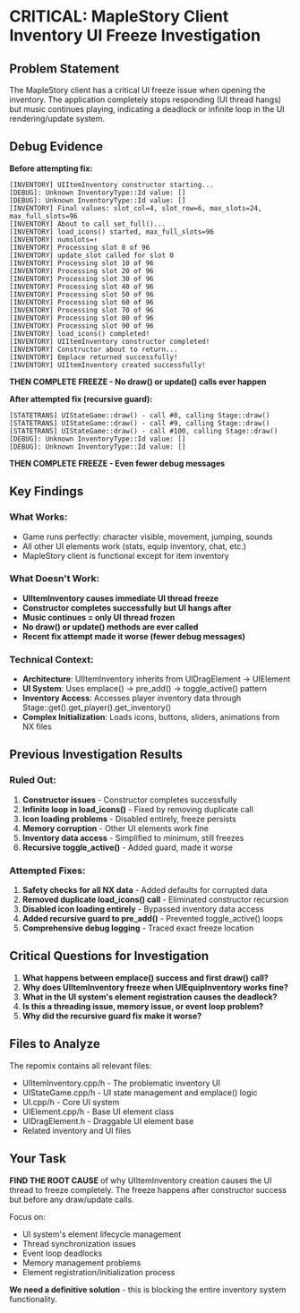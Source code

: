 # CRITICAL: MapleStory Client Inventory UI Freeze Investigation

## Problem Statement
The MapleStory client has a critical UI freeze issue when opening the inventory. The application completely stops responding (UI thread hangs) but music continues playing, indicating a deadlock or infinite loop in the UI rendering/update system.

## Debug Evidence
**Before attempting fix:**
```
[INVENTORY] UIItemInventory constructor starting...
[DEBUG]: Unknown InventoryType::Id value: []
[DEBUG]: Unknown InventoryType::Id value: []
[INVENTORY] Final values: slot_col=4, slot_row=6, max_slots=24, max_full_slots=96
[INVENTORY] About to call set_full()...
[INVENTORY] load_icons() started, max_full_slots=96
[INVENTORY] numslots=↑
[INVENTORY] Processing slot 0 of 96
[INVENTORY] update_slot called for slot 0
[INVENTORY] Processing slot 10 of 96
[INVENTORY] Processing slot 20 of 96
[INVENTORY] Processing slot 30 of 96
[INVENTORY] Processing slot 40 of 96
[INVENTORY] Processing slot 50 of 96
[INVENTORY] Processing slot 60 of 96
[INVENTORY] Processing slot 70 of 96
[INVENTORY] Processing slot 80 of 96
[INVENTORY] Processing slot 90 of 96
[INVENTORY] load_icons() completed!
[INVENTORY] UIItemInventory constructor completed!
[INVENTORY] Constructor about to return...
[INVENTORY] Emplace returned successfully!
[INVENTORY] UIItemInventory created successfully!
```
**THEN COMPLETE FREEZE - No draw() or update() calls ever happen**

**After attempted fix (recursive guard):**
```
[STATETRANS] UIStateGame::draw() - call #8, calling Stage::draw()
[STATETRANS] UIStateGame::draw() - call #9, calling Stage::draw()
[STATETRANS] UIStateGame::draw() - call #100, calling Stage::draw()
[DEBUG]: Unknown InventoryType::Id value: []
[DEBUG]: Unknown InventoryType::Id value: []
```
**THEN COMPLETE FREEZE - Even fewer debug messages**

## Key Findings

### What Works:
- Game runs perfectly: character visible, movement, jumping, sounds
- All other UI elements work (stats, equip inventory, chat, etc.)
- MapleStory client is functional except for item inventory

### What Doesn't Work:
- **UIItemInventory causes immediate UI thread freeze**
- **Constructor completes successfully but UI hangs after**
- **Music continues = only UI thread frozen**
- **No draw() or update() methods are ever called**
- **Recent fix attempt made it worse (fewer debug messages)**

### Technical Context:
- **Architecture**: UIItemInventory inherits from UIDragElement<PosINV> → UIElement
- **UI System**: Uses emplace() → pre_add() → toggle_active() pattern
- **Inventory Access**: Accesses player inventory data through Stage::get().get_player().get_inventory()
- **Complex Initialization**: Loads icons, buttons, sliders, animations from NX files

## Previous Investigation Results

### Ruled Out:
1. **Constructor issues** - Constructor completes successfully
2. **Infinite loop in load_icons()** - Fixed by removing duplicate call
3. **Icon loading problems** - Disabled entirely, freeze persists
4. **Memory corruption** - Other UI elements work fine
5. **Inventory data access** - Simplified to minimum, still freezes
6. **Recursive toggle_active()** - Added guard, made it worse

### Attempted Fixes:
1. **Safety checks for all NX data** - Added defaults for corrupted data
2. **Removed duplicate load_icons() call** - Eliminated constructor recursion
3. **Disabled icon loading entirely** - Bypassed inventory data access
4. **Added recursive guard to pre_add()** - Prevented toggle_active() loops
5. **Comprehensive debug logging** - Traced exact freeze location

## Critical Questions for Investigation

1. **What happens between emplace() success and first draw() call?**
2. **Why does UIItemInventory freeze when UIEquipInventory works fine?**
3. **What in the UI system's element registration causes the deadlock?**
4. **Is this a threading issue, memory issue, or event loop problem?**
5. **Why did the recursive guard fix make it worse?**

## Files to Analyze
The repomix contains all relevant files:
- UIItemInventory.cpp/h - The problematic inventory UI
- UIStateGame.cpp/h - UI state management and emplace() logic
- UI.cpp/h - Core UI system
- UIElement.cpp/h - Base UI element class
- UIDragElement.h - Draggable UI element base
- Related inventory and UI files

## Your Task
**FIND THE ROOT CAUSE** of why UIItemInventory creation causes the UI thread to freeze completely. The freeze happens after constructor success but before any draw/update calls.

Focus on:
- UI system's element lifecycle management
- Thread synchronization issues
- Event loop deadlocks
- Memory management problems
- Element registration/initialization process

**We need a definitive solution** - this is blocking the entire inventory system functionality.